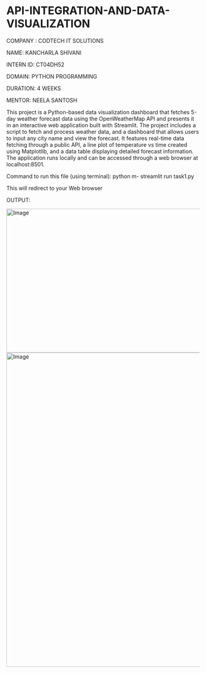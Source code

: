 # API-INTEGRATION-AND-DATA-VISUALIZATION
COMPANY : CODTECH IT SOLUTIONS

NAME: KANCHARLA SHIVANI

INTERN ID: CT04DH52

DOMAIN: PYTHON PROGRAMMING

DURATION: 4 WEEKS

MENTOR: NEELA SANTOSH

This project is a Python-based data visualization dashboard that fetches 5-day weather forecast data using the OpenWeatherMap API and presents it in an interactive web application built with Streamlit. The project includes a script to fetch and process weather data, and a dashboard that allows users to input any city name and view the forecast. It features real-time data fetching through a public API, a line plot of temperature vs time created using Matplotlib, and a data table displaying detailed forecast information. The application runs locally and can be accessed through a web browser at localhost:8501.

Command to run this file (using terminal): python m- streamlit run task1.py

This will redirect to your Web browser

OUTPUT:

<img width="949" height="375" alt="Image" src="https://github.com/user-attachments/assets/ee3337b9-dc85-4966-be20-8b29987eb988" />

<img width="797" height="819" alt="Image" src="https://github.com/user-attachments/assets/6599d6e2-d2f0-4d4f-afa6-e62af00ee3e2" />
